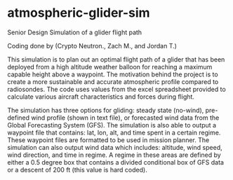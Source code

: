 # atmospheric-glider-sim
Senior Design Simulation of a glider flight path 

Coding done by (Crypto Neutron., Zach M., and Jordan T.)

This simulation is to plan out an optimal flight path of a glider that has been deployed from a high altitude weather balloon for reaching a maximum capable height above a waypoint. The motivation behind the project is to create a more sustainable and accurate atmospheric profile compared to radiosondes. The code uses values from the excel spreadsheet provided to calculate various aircraft characteristics and forces during flight. 

The simulation has three options for gliding: steady state (no-wind), pre-defined wind profile (shown in text file), or forecasted wind data from the Global Forecasting System (GFS). The simulation is also able to output a waypoint file that contains: lat, lon, alt, and time spent in a certain regime. These waypoint files are formatted to be used in mission planner. The simulation can also output wind data which includes: altitude, wind speed, wind direction, and time in regime. A regime in these areas are defined by either a 0.5 degree box that contains a divided conditional box of GFS data or a descent of 200 ft (this value is hard coded).
